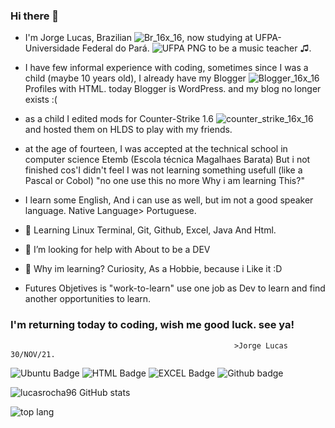 ### Hi there 👋
- I'm Jorge Lucas, Brazilian ![Br_16x_16](https://user-images.githubusercontent.com/93394405/144139106-99f1d81c-248f-40ac-be2d-ffa223a19f1f.png), now studying at UFPA-Universidade Federal do Pará. ![UFPA PNG](https://user-images.githubusercontent.com/93394405/144149775-1f5a65f1-1d7c-46fb-a182-f88c8ac6faeb.png) to be a music teacher ♫. 

- I have few informal experience with coding, sometimes since I was a child (maybe 10 years old), I already have my Blogger ![Blogger_16x_16](https://user-images.githubusercontent.com/93394405/144141322-effc38af-220a-4dc9-b4a4-c1a2eca0e040.png) Profiles with HTML. today Blogger is WordPress. and my blog no longer exists :(

- as a child I edited mods for Counter-Strike 1.6 ![counter_strike_16x_16](https://user-images.githubusercontent.com/93394405/144141779-e4905115-2b31-4cbe-be43-1e1b95968c07.png)
 and hosted them on HLDS to play with my friends. 

- at the age of fourteen, I was accepted at the technical school in computer science Etemb (Escola técnica Magalhaes Barata) But i not finished cos'I didn't feel I was  not learning something usefull (like a Pascal or Cobol) "no one use this no more Why i am learning This?" 

- I learn some English, And i can use as well, but im not a good speaker language. Native Language> Portuguese.

- 🔭 Learning Linux Terminal, Git, Github, Excel, Java And Html. 
- 🤔 I’m looking for help with About to be a DEV
- 👋 Why im learning? Curiosity, As a Hobbie, because i Like it :D
- Futures Objetives is "work-to-learn" use one job as Dev to learn and find another opportunities to learn.


### I'm returning today to coding, wish me good luck. see ya!
 
                                                      >Jorge Lucas 30/NOV/21.
![Ubuntu Badge](https://img.shields.io/badge/Ubuntu-E95420?style=for-the-badge&logo=ubuntu&logoColor=white)
![HTML Badge](https://img.shields.io/badge/HTML-239120?style=for-the-badge&logo=html5&logoColor=white)
![EXCEL Badge](https://img.shields.io/badge/Microsoft_Excel-217346?style=for-the-badge&logo=microsoft-excel&logoColor=white)
![Github badge](https://img.shields.io/badge/GitHub-100000?style=for-the-badge&logo=github&logoColor=white)



![lucasrocha96 GitHub stats](https://github-readme-stats.vercel.app/api?username=lucasrocha96&theme=nord&show_icons=true)

![top lang](https://github-readme-stats.vercel.app/api/top-langs/?username=lucasrocha96&theme=nord)








 

